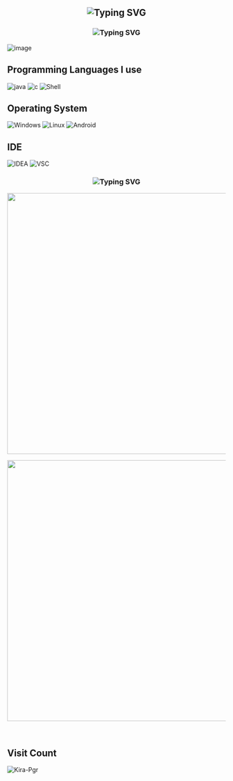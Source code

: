 <h2 align="center"> 
 <img src="https://readme-typing-svg.demolab.com?font=Righteous&size=32&duration=3000&pause=1000&color=8F7FD3DE&center=true&vCenter=true&repeat=false&width=435&lines=Hello!+Welecom+to+Jinze+!" alt="Typing SVG" />
</h2>

<h3 align="center">
   <img src="https://readme-typing-svg.demolab.com? font=Righteous&size=32&duration=3000&pause=1000&color=8F7FD3DE&center=true&vCenter=true&repeat=false&width=800&lines= 你陪了我多少年，花开花落，一路上起起跌跌。" alt="Typing SVG" />

</h3>

![image](https://user-images.githubusercontent.com/84832795/212478754-bb2b6468-c2ef-486b-ae8b-a79a0faf715d.png)
<br/>

## Programming Languages I use
![java](https://img.shields.io/badge/-java-orange?style=for-the-badge&logoColor=white)
![c](https://img.shields.io/badge/-c-blueviolet?style=for-the-badge&logo=c&logoColor=white)
![Shell](https://img.shields.io/badge/-Shell-inactive?style=for-the-badge&logo=iTerm2&logoColor=white)
## Operating System
![Windows](https://img.shields.io/badge/-windows-red?style=for-the-badge&logo=microsoft&logoColor=white)
![Linux](https://img.shields.io/badge/-Linux-green?style=for-the-badge&logo=linux&logoColor=white)
![Android](https://img.shields.io/badge/Android-3DDC84?style=for-the-badge&logo=android&logoColor=white)
## IDE
![IDEA](https://img.shields.io/badge/-IDEA-477e77?style=for-the-badge&logo=intellijidea&logoColor=white)
![VSC](https://img.shields.io/badge/-Visual%20Studio%20Code-%23796C8B?style=for-the-badge&logo=visualstudiocode&logoColor=white)


<h3 align="center">
  <img src="https://readme-typing-svg.demolab.com? font=Righteous&size=32&duration=3000&pause=1000&color=8F7FD3DE&center=true&vCenter=true&repeat=false&width=700&lines=或许是不知梦的缘故，流离之人追逐幻影。" alt="Typing SVG" />
 </h3>
 
<p align="center"> 
  <img src="https://github-readme-stats-sand-three-38.vercel.app/api?username=Jinzedev&show_icons=true&theme=cobalt&hide_border=true&include_all_commits=true&count_private=true" width="600"/>
</p>
<p align="center"> 
  <img src="https://github-profile-trophy.vercel.app/?username=Jinzedev&rank=SECRET,SSS,SS,S,AAA,AA,A,B&theme=dracula&column=-1&no-frame=true" width="600"/>
</p>

<br/>


## Visit Count
![Kira-Pgr](https://count.getloli.com/get/@Jinzedev?theme=asoul)
